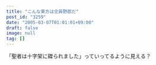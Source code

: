 ```yaml
---
title: "こんな東方は全員野郎だ"
post_id: "3259"
date: "2005-03-07T01:01:01+09:00"
draft: false
image: null
tag: []
---
```



「聖者は十字架に磔られました」っていってるように見える？
